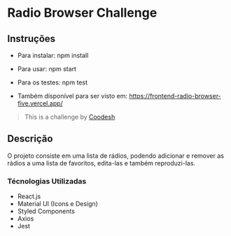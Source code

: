 # Radio Browser Challenge

## Instruções

- Para instalar: npm install
- Para usar: npm start
- Para os testes: npm test

- Também disponível para ser visto em: https://frontend-radio-browser-five.vercel.app/

> This is a challenge by [Coodesh](https://coodesh.com/)

## Descrição

O projeto consiste em uma lista de rádios, podendo adicionar e remover as rádios a uma lista de favoritos, edita-las e também reproduzi-las.

### Técnologias Utilizadas

- React.js
- Material UI (Icons e Design)
- Styled Components
- Axios
- Jest
